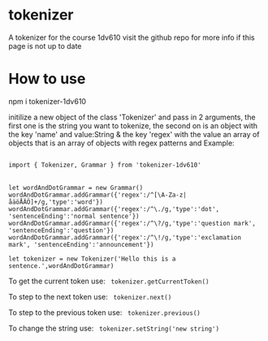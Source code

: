 # tokenizer
A tokenizer for the course 1dv610
visit the github repo for more info if this page is not up to date

# How to use
npm i tokenizer-1dv610

initilize a new object of the class 'Tokenizer' and pass in 2 arguments, the first one is the string you want to tokenize, the second on
is an object with the key 'name' and value:String & the key 'regex' with the value an array of objects that is an array of objects with regex patterns and 
Example: 

<code>
import { Tokenizer, Grammar } from 'tokenizer-1dv610'
</code>
<br />
<code>
let wordAndDotGrammar = new Grammar()
wordAndDotGrammar.addGrammar({'regex':/^[\A-Za-z|åäöÅÄÖ]+/g,'type':'word'})
wordAndDotGrammar.addGrammar({'regex':/^\./g,'type':'dot', 'sentenceEnding':'normal sentence'})
wordAndDotGrammar.addGrammar({'regex':/^\?/g,'type':'question mark', 'sentenceEnding':'question'})
wordAndDotGrammar.addGrammar({'regex':/^\!/g,'type':'exclamation mark', 'sentenceEnding':'announcement'})<br>
let tokenizer = new Tokenizer('Hello this is a sentence.',wordAndDotGrammar)
</code>


To get the current token use:
<code>
tokenizer.getCurrentToken()
</code>

To step to the next token use:
<code>
tokenizer.next()
</code>

To step to the previous token use:
<code>
tokenizer.previous()
</code>

To change the string use:
<code>
tokenizer.setString('new string')
</code>

